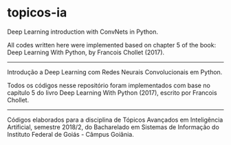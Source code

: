 # topicos-ia
Deep Learning introduction with ConvNets in Python.

All codes written here were implemented based on chapter 5 of the book: Deep Learning With Python, by Francois Chollet (2017).

---

Introdução a Deep Learning com Redes Neurais Convolucionais em Python.

Todos os códigos nesse repositório foram implementados com base no capítulo 5 do livro Deep Learning With Python (2017),
escrito por Francois Chollet.

---

Códigos elaborados para a disciplina de Tópicos Avançados em Inteligência Artificial, semestre 2018/2, do Bacharelado em Sistemas
de Informação do Instituto Federal de Goiás - Câmpus Goiânia.
